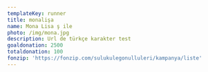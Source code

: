 ```yaml
---
templateKey: runner
title: monalişa
name: Mona Lisa ş ile
photo: /img/mona.jpg
description: Url de türkçe karakter test
goaldonation: 2500
totaldonation: 100
fonzip: 'https://fonzip.com/sulukulegonulluleri/kampanya/liste'
---
```

